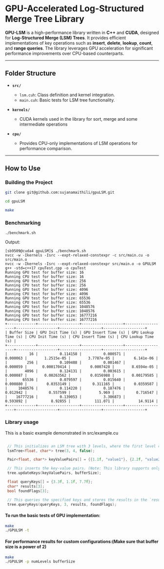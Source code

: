 # GPU-Accelerated Log-Structured Merge Tree Library

**GPU-LSM** is a high-performance library written in **C++** and **CUDA**, designed for **Log-Structured Merge (LSM) Trees**. It provides efficient implementations of key operations such as **insert**, **delete**, **lookup**, **count**, and **range queries**. The library leverages GPU acceleration for significant performance improvements over CPU-based counterparts.

---

## Folder Structure

- **`src/`**  
  - `lsm.cuh`: Class definition and kernel integration.
  - `main.cuh`: Basic tests for LSM tree functionality.
  
- **`kernels/`**  
  - CUDA kernels used in the library for sort, merge and some intermediate operations
   
- **`cpu/`**  
   - Provides CPU-only implementations of LSM operations for performance comparison.

---

## How to Use

### Building the Project

   ```bash
   git clone git@github.com:sujanamaithili/gpuLSM.git

   cd gpuLSM
  
   make
   ```

### Benchmarking
    
    ./benchmark.sh 

Output: 

```
[sb9509@cuda4 gpuLSM]$ ./benchmark.sh
nvcc -w -Ikernels -Isrc --expt-relaxed-constexpr -c src/main.cu -o src/main.o
nvcc -w -Ikernels -Isrc --expt-relaxed-constexpr src/main.o -o GPULSM
g++ -std=c++17 cpuTest.cpp -o cpuTest
Running GPU test for buffer size: 16
Running CPU test for buffer size: 16
Running GPU test for buffer size: 256
Running CPU test for buffer size: 256
Running GPU test for buffer size: 4096
Running CPU test for buffer size: 4096
Running GPU test for buffer size: 65536
Running CPU test for buffer size: 65536
Running GPU test for buffer size: 1048576
Running CPU test for buffer size: 1048576
Running GPU test for buffer size: 16777216
Running CPU test for buffer size: 16777216
+-------------+-------------------+-------------------+-------------------+-------------------+-------------------+-------------------+
| Buffer Size | GPU Init Time (s) | GPU Insert Time (s) | GPU Lookup Time (s) | CPU Init Time (s) | CPU Insert Time (s) | CPU Lookup Time (s) |
+-------------+-------------------+-------------------+-------------------+-------------------+-------------------+-------------------+
|          16 |          0.114158 |          0.000571 |          0.000063 |        1.2515e-05 |        3.7787e-05 |         6.141e-06 |
|         256 |          0.109488 |          0.001467 |          0.000059 |       0.000170414 |         0.0007428 |        8.6594e-05 |
|        4096 |          0.124131 |          0.003615 |          0.000087 |        0.00263562 |         0.0156988 |        0.00179585 |
|       65536 |          0.079597 |          0.015640 |          0.000880 |         0.0353149 |          0.311165 |         0.0359587 |
|     1048576 |          0.114220 |          0.187476 |          0.012942 |          0.557599 |             5.969 |          0.716547 |
|    16777216 |          0.139053 |          3.306873 |          0.593892 |           8.92855 |           111.071 |           14.9114 |
+-------------+-------------------+-------------------+-------------------+-------------------+-------------------+-------------------+
```

### Library usage 

   This is a basic example demonstrated in src/example.cu

```cpp

 // This initializes an LSM tree with 3 levels, where the first level can accommodate 4 <float, char*> pairs.
 lsmTree<float, char*> tree(3, 4, false);

 Pair<float, char*> keyValuePairs[] = {{1.1f, "value1"}, {2.2f, "value2"}, {3.3f, "value3"}, {4.4f, "value4"}};

 // This inserts the key-value pairs. (Note: This library supports only batch inserts of size equal to level 0's capacity at once.)
 tree.updateKeys(keyValuePairs, bufferSize); 

 float queryKeys[] = {3.3f, 1.1f, 7.7f};
 char* results[3];
 bool foundFlags[3];

 // This queries the specified keys and stores the results in the `results` array. The `foundFlags` array is set to `true` for found keys. (Note: Lookups need not match the size of level 0.)
 tree.queryKeys(queryKeys, 3, results, foundFlags);

```

#### To run the basic tests of GPU implementation: 

```bash
make
./GPULSM -t
```

#### For performance results for custom configurations:(Make sure that buffer size is a power of 2)

```bash
make
./GPULSM -p numLevels bufferSize
```
   
    
